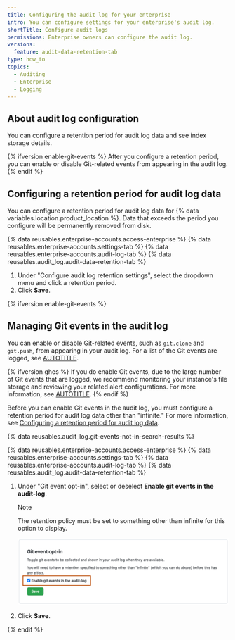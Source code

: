 ```yaml
---
title: Configuring the audit log for your enterprise
intro: You can configure settings for your enterprise's audit log.
shortTitle: Configure audit logs
permissions: Enterprise owners can configure the audit log.
versions:
  feature: audit-data-retention-tab
type: how_to
topics:
  - Auditing
  - Enterprise
  - Logging
---
```


## About audit log configuration

You can configure a retention period for audit log data and see index storage details.

{% ifversion enable-git-events %}
After you configure a retention period, you can enable or disable Git-related events from appearing in the audit log.
{% endif %}

## Configuring a retention period for audit log data

You can configure a retention period for audit log data for {% data variables.location.product_location %}. Data that exceeds the period you configure will be permanently removed from disk.

{% data reusables.enterprise-accounts.access-enterprise %}
{% data reusables.enterprise-accounts.settings-tab %}
{% data reusables.enterprise-accounts.audit-log-tab %}
{% data reusables.audit_log.audit-data-retention-tab %}
1. Under "Configure audit log retention settings", select the dropdown menu and click a retention period.
1. Click **Save**.

{% ifversion enable-git-events %}

## Managing Git events in the audit log

You can enable or disable Git-related events, such as `git.clone` and `git.push`, from appearing in your audit log. For a list of the Git events are logged, see [AUTOTITLE](/admin/monitoring-activity-in-your-enterprise/reviewing-audit-logs-for-your-enterprise/audit-log-events-for-your-enterprise#git).

{% ifversion ghes %}
If you do enable Git events, due to the large number of Git events that are logged, we recommend monitoring your instance's file storage and reviewing your related alert configurations. For more information, see [AUTOTITLE](/admin/enterprise-management/monitoring-your-appliance/recommended-alert-thresholds#monitoring-storage).
{% endif %}

Before you can enable Git events in the audit log, you must configure a retention period for audit log data other than "infinite." For more information, see [Configuring a retention period for audit log data](#configuring-a-retention-period-for-audit-log-data).

{% data reusables.audit_log.git-events-not-in-search-results %}

{% data reusables.enterprise-accounts.access-enterprise %}
{% data reusables.enterprise-accounts.settings-tab %}
{% data reusables.enterprise-accounts.audit-log-tab %}
{% data reusables.audit_log.audit-data-retention-tab %}
1. Under "Git event opt-in", select or deselect **Enable git events in the audit-log**.

   > [!NOTE]
   > The retention policy must be set to something other than infinite for this option to display.

   ![Screenshot of the audit log. The checkbox to enable Git events in the audit log is highlighted with an orange outline.](/assets/images/help/enterprises/enable-git-events-checkbox.png)
1. Click **Save**.

{% endif %}
